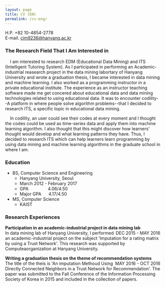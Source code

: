 ```yaml
---
layout: page
title: CV (EN)
permalink: /cv-eng/
---
```

H.P. +82 10-4854-2778  
E-mail. cjm9236@hanyang.ac.kr

### The Research Field That I Am Interested in
&nbsp;&nbsp;&nbsp;&nbsp;I am interested to research EDM (Educational Data Mining) and ITS (Intelligent Tutoring System). As I participated in performing an Academic-industrial reasearch project in the data mining labortary of Hanyang University and wrote a graduation thesis, I became interested in data mining and machine learning. I also worked as a programming instructor in a private educational institute. The experience as an instructor teaching software made me get concered about educational data and data mining technologies related to using educational data. It was to encounter codility--A platform in where people solve algorithm problems--that I decided to research ITS, a specific topic in educational data mining.

&nbsp;&nbsp;&nbsp;&nbsp;In codility, an user could see their codes at every moment and I thought the codes could be used as time-series data and apply them into machine learning algorithm. I also thought that this might discover how learners' thought would develop and what learning patterns they have. Thus, I decided to research ITS which can help learners learn programming by using data mining and machine learning algorithms in the graduate school in where I am.


### Education
- BS, Computer Science and Engineering
    - Hanyang University, Seoul
    - March 2012 - February 2017
    - GPA&nbsp;&nbsp;&nbsp;&nbsp;&nbsp;&nbsp;&nbsp;&nbsp;&nbsp;&nbsp;&nbsp;&nbsp;&nbsp;&nbsp;&nbsp;&nbsp;4.06/4.50
    - Major GPA&nbsp;&nbsp;&nbsp;&nbsp;&nbsp;&nbsp;4.17/4.50
- MS, Computer Science
    - KAIST


### Research Experiences
**Participation in an academic-industrial project in data mining lab** <span style="float:right;">DEC 2015 - MAY 2016</span>  
In data mining lab of Hanyang University, I performed an academic-industrial project on the subject 'Imputation for a rating matrix by using a Trust Network'. This research was supported by Computeaorganization at Hanyang University.

**Writing a graduation thesis on the theme of recommendation systems** <span style="float:right;">MAY 2016 - OCT 2016</span>  
The title of the theis is 'An imputation Methoud Using Directly Connected Neighbors in a Trust Network for Recommendation'. The paper was submitted to the Fall Conference of the Information Processing Society of Korea in 2015 and included in the collection of papers.

